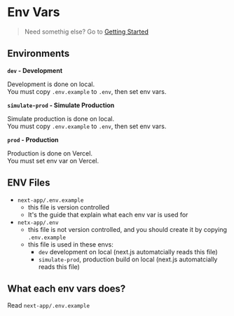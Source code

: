 # Env Vars

> Need somethig else? Go to [Getting Started](./01-getting-started.md)


## Environments

**`dev` - Development**

Development is done on local.  
You must copy `.env.example` to `.env`, then set env vars.

**`simulate-prod` - Simulate Production**

Simulate production is done on local.  
You must copy `.env.example` to `.env`, then set env vars.

**`prod` - Production**

Production is done on Vercel.  
You must set env var on Vercel.  

## ENV Files

- `next-app/.env.example`
  - this file is version controlled
  - It's the guide that explain what each env var is used for
- `netx-app/.env`
  - this file is not version controlled, and you should create it by copying `.env.example`
  - this file is used in these envs:
      - `dev` development on local (next.js automatcially reads this file)
      - `simulate-prod`, production build on local (next.js automatcially reads this file)

## What each env vars does?

Read `next-app/.env.example`



